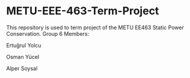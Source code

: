 # METU-EEE-463-Term-Project
This repository is used to term project of the METU EE463 Static Power Conservation.
Group 6 Members:

Ertuğrul Yolcu

Osman Yücel

Alper Soysal
